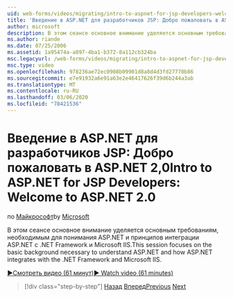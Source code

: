 ```yaml
---
uid: web-forms/videos/migrating/intro-to-aspnet-for-jsp-developers-welcome-to-aspnet-20
title: 'Введение в ASP.NET для разработчиков JSP: Добро пожаловать в ASP.NET 2,0 | Документация Майкрософт'
author: microsoft
description: В этом сеансе основное внимание уделяется основным требованиям, необходимым для понимания ASP.NET и принципов интеграции ASP.NET с .NET Framework и Microsoft IIS.
ms.author: riande
ms.date: 07/25/2006
ms.assetid: 1a95474a-a897-4ba1-b372-8a112cb324ba
msc.legacyurl: /web-forms/videos/migrating/intro-to-aspnet-for-jsp-developers-welcome-to-aspnet-20
msc.type: video
ms.openlocfilehash: 978236ae72ec0908b09901d8a8d4d3fd27770b86
ms.sourcegitcommit: e7e91932a6e91a63e2e46417626f39d6b244a3ab
ms.translationtype: MT
ms.contentlocale: ru-RU
ms.lasthandoff: 03/06/2020
ms.locfileid: "78421536"
---
```

# <a name="intro-to-aspnet-for-jsp-developers-welcome-to-aspnet-20"></a><span data-ttu-id="e03e4-103">Введение в ASP.NET для разработчиков JSP: Добро пожаловать в ASP.NET 2,0</span><span class="sxs-lookup"><span data-stu-id="e03e4-103">Intro to ASP.NET for JSP Developers: Welcome to ASP.NET 2.0</span></span>

<span data-ttu-id="e03e4-104">по [Майкрософт](https://github.com/microsoft)</span><span class="sxs-lookup"><span data-stu-id="e03e4-104">by [Microsoft](https://github.com/microsoft)</span></span>

<span data-ttu-id="e03e4-105">В этом сеансе основное внимание уделяется основным требованиям, необходимым для понимания ASP.NET и принципов интеграции ASP.NET с .NET Framework и Microsoft IIS.</span><span class="sxs-lookup"><span data-stu-id="e03e4-105">This session focuses on the basic background necessary to understand ASP.NET and how ASP.NET integrates with the .NET Framework and Microsoft IIS.</span></span>

[<span data-ttu-id="e03e4-106">&#9654;Смотреть видео (61 минут)</span><span class="sxs-lookup"><span data-stu-id="e03e4-106">&#9654; Watch video (61 minutes)</span></span>](https://channel9.msdn.com/Blogs/ASP-NET-Site-Videos/intro-to-aspnet-for-jsp-developers-welcome-to-aspnet-20)

> [!div class="step-by-step"]
> <span data-ttu-id="e03e4-107">[Назад](migrating-from-classic-asp-to-aspnet.md)
> [Вперед](intro-to-aspnet-for-jsp-developers-building-applications.md)</span><span class="sxs-lookup"><span data-stu-id="e03e4-107">[Previous](migrating-from-classic-asp-to-aspnet.md)
[Next](intro-to-aspnet-for-jsp-developers-building-applications.md)</span></span>
